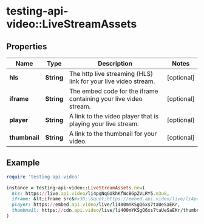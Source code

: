# testing-api-video::LiveStreamAssets

## Properties

| Name | Type | Description | Notes |
| ---- | ---- | ----------- | ----- |
| **hls** | **String** | The http live streaming (HLS) link for your live video stream. | [optional] |
| **iframe** | **String** | The embed code for the iframe containing your live video stream. | [optional] |
| **player** | **String** | A link to the video player that is playing your live stream. | [optional] |
| **thumbnail** | **String** | A link to the thumbnail for your video. | [optional] |

## Example

```ruby
require 'testing-api-video'

instance = testing-api-video::LiveStreamAssets.new(
  hls: https://live.api.video/li4pqNqGUkhKfWcBGpZVLRY5.m3u8,
  iframe: &lt;iframe src&#x3D;\&quot;https://embed.api.video/live/li4pqNqGUkhKfWcBGpZVLRY5\&quot; width&#x3D;\&quot;100%\&quot; height&#x3D;\&quot;100%\&quot; frameborder&#x3D;\&quot;0\&quot; scrolling&#x3D;\&quot;no\&quot; allowfullscreen&#x3D;\&quot;\&quot;&gt;&lt;/iframe&gt;,
  player: https://embed.api.video/live/li400mYKSgQ6xs7taUeSaEKr,
  thumbnail: https://cdn.api.video/live/li400mYKSgQ6xs7taUeSaEKr/thumbnail.jpg
)
```

